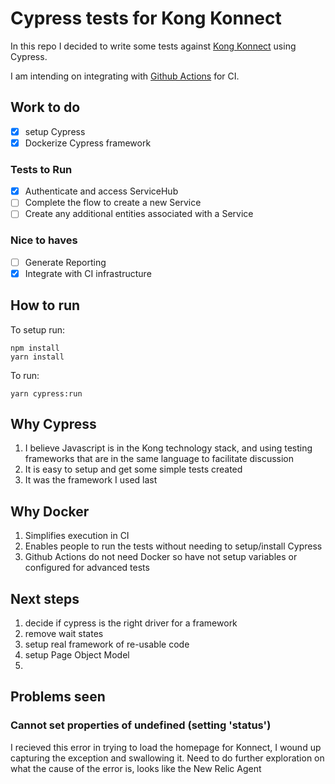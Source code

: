 # Cypress tests for Kong Konnect

In this repo I decided to write some tests against [Kong Konnect](https://konghq.com/kong-konnect) using Cypress.

I am intending on integrating with [Github Actions](https://docs.github.com/en/actions) for CI.

## Work to do
- [x] setup Cypress
- [x] Dockerize Cypress framework

### Tests to Run
- [x] Authenticate and access ServiceHub
- [ ] Complete the flow to create a new Service
- [ ] Create any additional entities associated with a Service

### Nice to haves
- [ ] Generate Reporting
- [x] Integrate with CI infrastructure

## How to run
To setup run:
 ```
 npm install
 yarn install
 ```

To run:
```
yarn cypress:run
```


## Why Cypress 
1. I believe Javascript is in the Kong technology stack, and using testing frameworks that are in the same language to facilitate discussion
1. It is easy to setup and get some simple tests created
1. It was the framework I used last

## Why Docker
1. Simplifies execution in CI
1. Enables people to run the tests without needing to setup/install Cypress
1. Github Actions do not need Docker so have not setup variables or configured for advanced tests

## Next steps
1. decide if cypress is the right driver for a framework 
1. remove wait states
1. setup real framework of re-usable code
1. setup Page Object Model
1. 

## Problems seen
### Cannot set properties of undefined (setting 'status')
I recieved this error in trying to load the homepage for Konnect, I wound up capturing the exception and swallowing it. Need to do further exploration on what the cause of the error is, looks like the New Relic Agent